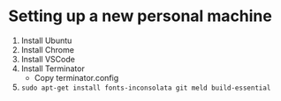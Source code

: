 Setting up a new personal machine
==================================

1. Install Ubuntu
2. Install Chrome
3. Install VSCode
4. Install Terminator
   * Copy terminator.config
5. `sudo apt-get install fonts-inconsolata git meld build-essential`

